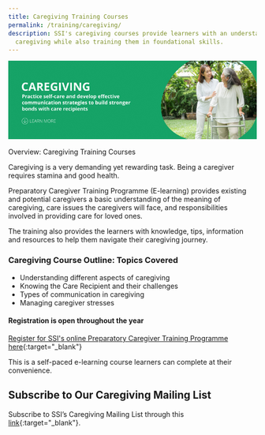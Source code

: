 ```yaml
---
title: Caregiving Training Courses
permalink: /training/caregiving/
description: SSI's caregiving courses provide learners with an understanding of
  caregiving while also training them in foundational skills.
---
```

![Social Service Institute (SSI) Singapore - Caregiver Training Courses](/images/caregiving-banner.png)

Overview: Caregiving Training Courses

Caregiving is a very demanding yet rewarding task. Being a caregiver requires stamina and good health.

Preparatory Caregiver Training Programme (E-learning) provides existing and potential caregivers a basic understanding of the meaning of caregiving, care issues the caregivers will face, and responsibilities involved in providing care for loved ones. 

The training also provides the learners with knowledge, tips, information and resources to help them navigate their caregiving journey.

### Caregiving Course Outline: Topics Covered
- Understanding different aspects of caregiving
- Knowing the Care Recipient and their challenges
- Types of communication in caregiving
- Managing caregiver stresses

#### Registration is open throughout the year

[Register for SSI's online Preparatory Caregiver Training Programme here](https://iltms.ssi.gov.sg/registration/schedule?coursecode=SSI0002){:target="_blank"}

This is a self-paced e-learning course learners can complete at their convenience.


## Subscribe to Our Caregiving Mailing List   

Subscribe to SSI’s Caregiving Mailing List through this [link](https://form.gov.sg/#!/62062a0f8cb95c001235e55d){:target="_blank"}.